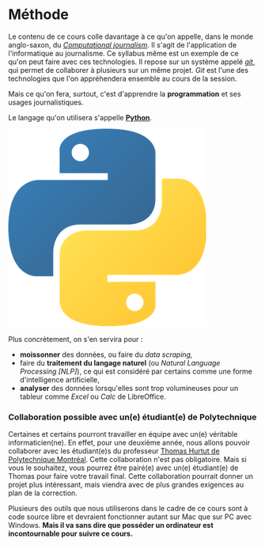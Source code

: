 # Méthode

Le contenu de ce cours colle davantage à ce qu'on appelle, dans le monde anglo-saxon, du [_Computational journalism_](https://cj2020.northeastern.edu/). Il s'agit de l'application de l'informatique au journalisme. Ce syllabus même est un exemple de ce qu'on peut faire avec ces technologies. Il repose sur un système appelé [_git_](https://fr.wikipedia.org/wiki/Git), qui permet de collaborer à plusieurs sur un même projet. _Git_ est l'une des technologies que l'on appréhendera ensemble au cours de la session.

Mais ce qu'on fera, surtout, c'est d'apprendre la **programmation** et ses usages journalistiques.

Le langage qu'on utilisera s'appelle [**Python**](https://www.python.org/).

![](.gitbook/assets/logopython.png)

Plus concrètement, on s'en servira pour :

* **moissonner** des données, ou faire du _data scraping,_
* faire du **traitement du langage naturel** \(ou _Natural Language Processing \[NLP\]_\), ce qui est considéré par certains comme une forme d'intelligence artificielle,
* **analyser** des données lorsqu'elles sont trop volumineuses pour un tableur comme _Excel_ ou _Calc_ de LibreOffice.

### Collaboration possible avec un\(e\) étudiant\(e\) de Polytechnique

Certaines et certains pourront travailler en équipe avec un\(e\) véritable informaticien\(ne\). En effet, pour une deuxième année, nous allons pouvoir collaborer avec les étudiant\(e\)s du professeur [Thomas Hurtut de Polytechnique Montréal](http://www.professeurs.polymtl.ca/thomas.hurtut/). Cette collaboration n'est pas obligatoire. Mais si vous le souhaitez, vous pourrez être pairé\(e\) avec un\(e\) étudiant\(e\) de Thomas pour faire votre travail final. Cette collaboration pourrait donner un projet plus intéressant, mais viendra avec de plus grandes exigences au plan de la correction.

Plusieurs des outils que nous utiliserons dans le cadre de ce cours sont à code source libre et devraient fonctionner autant sur Mac que sur PC avec Windows. **Mais il va sans dire que posséder un ordinateur est incontournable pour suivre ce cours.**


